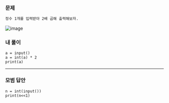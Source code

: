 ### 문제 
```sh
정수 1개를 입력받아 2배 곱해 출력해보자.
```

![image](https://user-images.githubusercontent.com/58898466/148883227-8bfd2a27-a174-492a-8e67-fe26378bc2ed.png)


### 내 풀이
~~~
a = input()
a = int(a) * 2
print(a)
~~~

***
### 모범 답안
~~~
n = int(input())
print(n<<1)
~~~ 
